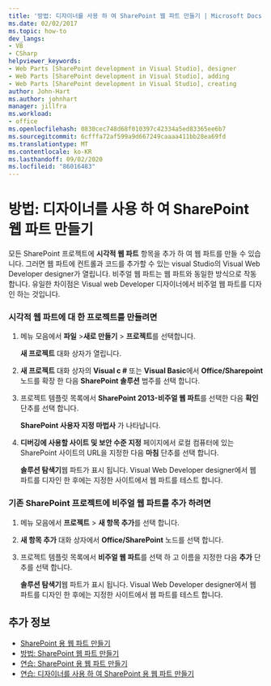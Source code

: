 ```yaml
---
title: '방법: 디자이너를 사용 하 여 SharePoint 웹 파트 만들기 | Microsoft Docs'
ms.date: 02/02/2017
ms.topic: how-to
dev_langs:
- VB
- CSharp
helpviewer_keywords:
- Web Parts [SharePoint development in Visual Studio], designer
- Web Parts [SharePoint development in Visual Studio], adding
- Web Parts [SharePoint development in Visual Studio], creating
author: John-Hart
ms.author: johnhart
manager: jillfra
ms.workload:
- office
ms.openlocfilehash: 0830cec748d68f010397c42334a5ed83365ee6b7
ms.sourcegitcommit: 6cfffa72af599a9d667249caaaa411bb28ea69fd
ms.translationtype: MT
ms.contentlocale: ko-KR
ms.lasthandoff: 09/02/2020
ms.locfileid: "86016483"
---
```

# <a name="how-to-create-a-sharepoint-web-part-by-using-a-designer"></a>방법: 디자이너를 사용 하 여 SharePoint 웹 파트 만들기
  모든 SharePoint 프로젝트에 **시각적 웹 파트** 항목을 추가 하 여 웹 파트를 만들 수 있습니다. 그러면 웹 파트에 컨트롤과 코드를 추가할 수 있는 visual Studio의 Visual Web Developer designer가 열립니다. 비주얼 웹 파트는 웹 파트와 동일한 방식으로 작동 합니다. 유일한 차이점은 Visual web Developer 디자이너에서 비주얼 웹 파트를 디자인 하는 것입니다.

### <a name="to-create-a-project-for-visual-web-parts"></a>시각적 웹 파트에 대 한 프로젝트를 만들려면

1. 메뉴 모음에서 **파일** >**새로 만들기** > **프로젝트**를 선택합니다.

     **새 프로젝트** 대화 상자가 열립니다.

2. **새 프로젝트** 대화 상자의 **Visual c #** 또는 **Visual Basic**에서 **Office/Sharepoint** 노드를 확장 한 다음 **SharePoint 솔루션** 범주를 선택 합니다.

3. 프로젝트 템플릿 목록에서 **SharePoint 2013-비주얼 웹 파트**를 선택한 다음 **확인** 단추를 선택 합니다.

     **SharePoint 사용자 지정 마법사** 가 나타납니다.

4. **디버깅에 사용할 사이트 및 보안 수준 지정** 페이지에서 로컬 컴퓨터에 있는 SharePoint 사이트의 URL을 지정한 다음 **마침** 단추를 선택 합니다.

     **솔루션 탐색기**웹 파트가 표시 됩니다. Visual Web Developer designer에서 웹 파트를 디자인 한 후에는 지정한 사이트에서 웹 파트를 테스트 합니다.

### <a name="to-add-a-visual-web-part-to-an-existing-sharepoint-project"></a>기존 SharePoint 프로젝트에 비주얼 웹 파트를 추가 하려면

1. 메뉴 모음에서 **프로젝트**  >  **새 항목 추가**를 선택 합니다.

2. **새 항목 추가** 대화 상자에서 **Office/SharePoint** 노드를 선택 합니다.

3. 프로젝트 템플릿 목록에서 **비주얼 웹 파트**를 선택 하 고 이름을 지정한 다음 **추가** 단추를 선택 합니다.

     **솔루션 탐색기**웹 파트가 표시 됩니다. Visual Web Developer designer에서 웹 파트를 디자인 한 후에는 지정한 사이트에서 웹 파트를 테스트 합니다.

## <a name="see-also"></a>추가 정보
- [SharePoint 용 웹 파트 만들기](../sharepoint/creating-web-parts-for-sharepoint.md)
- [방법: SharePoint 웹 파트 만들기](../sharepoint/how-to-create-a-sharepoint-web-part.md)
- [연습: SharePoint 용 웹 파트 만들기](../sharepoint/walkthrough-creating-a-web-part-for-sharepoint.md)
- [연습: 디자이너를 사용 하 여 SharePoint 용 웹 파트 만들기](../sharepoint/walkthrough-creating-a-web-part-for-sharepoint-by-using-a-designer.md)
